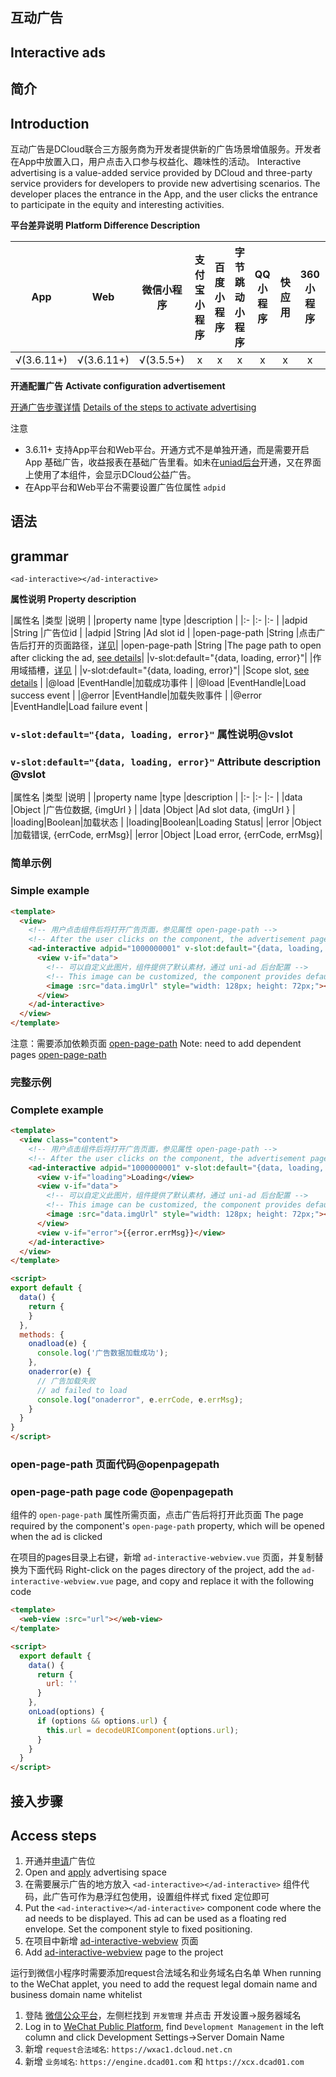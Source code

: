 ## 互动广告
## Interactive ads

## 简介
## Introduction

互动广告是DCloud联合三方服务商为开发者提供新的广告场景增值服务。开发者在App中放置入口，用户点击入口参与权益化、趣味性的活动。
Interactive advertising is a value-added service provided by DCloud and three-party service providers for developers to provide new advertising scenarios. The developer places the entrance in the App, and the user clicks the entrance to participate in the equity and interesting activities.


**平台差异说明**
**Platform Difference Description**

|App				|Web				|微信小程序	|支付宝小程序	|百度小程序	|字节跳动小程序	|QQ小程序	|快应用	|360小程序|快手小程序	|京东小程序	|
|:-:				|:-:				|:-:				|:-:					|:-:				|:-:						|:-:			|:-:		|:-:			|:-:				|:-:				|
|√(3.6.11+)	|√(3.6.11+)	|√(3.5.5+)	|x						|x					|x							|x				|x			|x				|x					|x					|


**开通配置广告**
**Activate configuration advertisement**

[开通广告步骤详情](https://uniapp.dcloud.net.cn/uni-ad.html#start)
[Details of the steps to activate advertising](https://uniapp.dcloud.net.cn/uni-ad.html#start)

注意
- 3.6.11+ 支持App平台和Web平台。开通方式不是单独开通，而是需要开启 App 基础广告，收益报表在基础广告里看。如未在[uniad后台](https://uniad.dcloud.net.cn/)开通，又在界面上使用了本组件，会显示DCloud公益广告。
- 在App平台和Web平台不需要设置广告位属性 `adpid`

## 语法
## grammar

`<ad-interactive></ad-interactive>`

**属性说明**
**Property description**

|属性名																	|类型				|说明																						|
|property name |type |description |
|:-																			|:-					|:-																							|
|adpid																	|String			|广告位id																				|
|adpid |String |Ad slot id |
|open-page-path													|String			|点击广告后打开的页面路径，[详见](#openpagepath)|
|open-page-path |String |The page path to open after clicking the ad, [see details](#openpagepath)|
|v-slot:default="{data, loading, error}"|						|作用域插槽，[详见](#vslot)											|
|v-slot:default="{data, loading, error}"| |Scope slot, [see details](#vslot) |
|@load																	|EventHandle|加载成功事件																		|
|@load |EventHandle|Load success event |
|@error																	|EventHandle|加载失败事件																		|
|@error |EventHandle|Load failure event |

### `v-slot:default="{data, loading, error}"` 属性说明@vslot
### `v-slot:default="{data, loading, error}"` Attribute description @vslot

|属性名	|类型		|说明												|
|property name |type |description |
|:-			|:-			|:-													|
|data		|Object	|广告位数据, {imgUrl }			|
|data |Object |Ad slot data, {imgUrl } |
|loading|Boolean|加载状态										|
|loading|Boolean|Loading Status|
|error	|Object	|加载错误, {errCode, errMsg}|
|error |Object |Load error, {errCode, errMsg}|


### 简单示例
### Simple example

```html
<template>
  <view>
    <!-- 用户点击组件后将打开广告页面，参见属性 open-page-path -->
    <!-- After the user clicks on the component, the advertisement page will be opened, see the property open-page-path -->
    <ad-interactive adpid="1000000001" v-slot:default="{data, loading, error}" open-page-path="/pages/ad-interactive-webview/ad-interactive-webview">
      <view v-if="data">
        <!-- 可以自定义此图片，组件提供了默认素材，通过 uni-ad 后台配置 -->
        <!-- This image can be customized, the component provides default material, configured through uni-ad background -->
        <image :src="data.imgUrl" style="width: 128px; height: 72px;"></image>
      </view>
    </ad-interactive>
  </view>
</template>
```

注意：需要添加依赖页面 [open-page-path](#openpagepath)
Note: need to add dependent pages [open-page-path](#openpagepath)

### 完整示例
### Complete example

```html
<template>
  <view class="content">
    <!-- 用户点击组件后将打开广告页面，参见属性 open-page-path -->
    <!-- After the user clicks on the component, the advertisement page will be opened, see the property open-page-path -->
    <ad-interactive adpid="1000000001" v-slot:default="{data, loading, error}" @load="onadload" @error="onaderror" open-page-path="/pages/ad-interactive-webview/ad-interactive-webview">
      <view v-if="loading">Loading</view>
      <view v-if="data">
        <!-- 可以自定义此图片，组件提供了默认素材，通过 uni-ad 后台配置 -->
        <!-- This image can be customized, the component provides default material, configured through uni-ad background -->
        <image :src="data.imgUrl" style="width: 128px; height: 72px;"></image>
      </view>
      <view v-if="error">{{error.errMsg}}</view>
    </ad-interactive>
  </view>
</template>

<script>
export default {
  data() {
    return {
    }
  },
  methods: {
    onadload(e) {
      console.log('广告数据加载成功');
    },
    onaderror(e) {
      // 广告加载失败
      // ad failed to load
      console.log("onaderror", e.errCode, e.errMsg);
    }
  }
}
</script>
```


### open-page-path 页面代码@openpagepath
### open-page-path page code @openpagepath

组件的 `open-page-path` 属性所需页面，点击广告后将打开此页面
The page required by the component's `open-page-path` property, which will be opened when the ad is clicked

在项目的pages目录上右键，新增 `ad-interactive-webview.vue` 页面，并复制替换为下面代码
Right-click on the pages directory of the project, add the `ad-interactive-webview.vue` page, and copy and replace it with the following code

```html
<template>
  <web-view :src="url"></web-view>
</template>

<script>
  export default {
    data() {
      return {
        url: ''
      }
    },
    onLoad(options) {
      if (options && options.url) {
        this.url = decodeURIComponent(options.url);
      }
    }
  }
</script>
```


## 接入步骤
## Access steps

1. 开通并[申请](https://uniapp.dcloud.net.cn/)广告位
1. Open and [apply](https://uniapp.dcloud.net.cn/) advertising space
3. 在需要展示广告的地方放入 `<ad-interactive></ad-interactive>` 组件代码，此广告可作为悬浮红包使用，设置组件样式 fixed 定位即可
3. Put the `<ad-interactive></ad-interactive>` component code where the ad needs to be displayed. This ad can be used as a floating red envelope. Set the component style to fixed positioning.
4. 在项目中新增 [ad-interactive-webview](#openpagepath) 页面
4. Add [ad-interactive-webview](#openpagepath) page to the project


运行到微信小程序时需要添加request合法域名和业务域名白名单
When running to the WeChat applet, you need to add the request legal domain name and business domain name whitelist

1. 登陆 [微信公众平台](https://mp.weixin.qq.com/)，左侧栏找到 `开发管理` 并点击 开发设置->服务器域名
1. Log in to [WeChat Public Platform](https://mp.weixin.qq.com/), find `Development Management` in the left column and click Development Settings->Server Domain Name
2. 新增 `request合法域名`: `https://wxac1.dcloud.net.cn`
3. 新增 `业务域名`: `https://engine.dcad01.com` 和 `https://xcx.dcad01.com`
